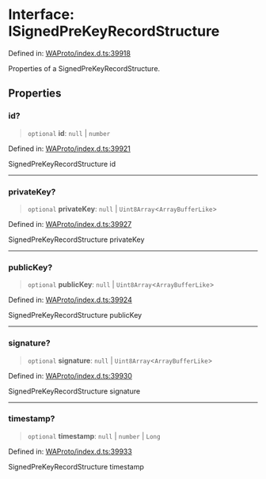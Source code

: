 # Interface: ISignedPreKeyRecordStructure

Defined in: [WAProto/index.d.ts:39918](https://github.com/Fokusdotid/Baileys/blob/deec6cc75a88a82eaeedf16b76aa9218b2c772e3/WAProto/index.d.ts#L39918)

Properties of a SignedPreKeyRecordStructure.

## Properties

### id?

> `optional` **id**: `null` \| `number`

Defined in: [WAProto/index.d.ts:39921](https://github.com/Fokusdotid/Baileys/blob/deec6cc75a88a82eaeedf16b76aa9218b2c772e3/WAProto/index.d.ts#L39921)

SignedPreKeyRecordStructure id

***

### privateKey?

> `optional` **privateKey**: `null` \| `Uint8Array`\<`ArrayBufferLike`\>

Defined in: [WAProto/index.d.ts:39927](https://github.com/Fokusdotid/Baileys/blob/deec6cc75a88a82eaeedf16b76aa9218b2c772e3/WAProto/index.d.ts#L39927)

SignedPreKeyRecordStructure privateKey

***

### publicKey?

> `optional` **publicKey**: `null` \| `Uint8Array`\<`ArrayBufferLike`\>

Defined in: [WAProto/index.d.ts:39924](https://github.com/Fokusdotid/Baileys/blob/deec6cc75a88a82eaeedf16b76aa9218b2c772e3/WAProto/index.d.ts#L39924)

SignedPreKeyRecordStructure publicKey

***

### signature?

> `optional` **signature**: `null` \| `Uint8Array`\<`ArrayBufferLike`\>

Defined in: [WAProto/index.d.ts:39930](https://github.com/Fokusdotid/Baileys/blob/deec6cc75a88a82eaeedf16b76aa9218b2c772e3/WAProto/index.d.ts#L39930)

SignedPreKeyRecordStructure signature

***

### timestamp?

> `optional` **timestamp**: `null` \| `number` \| `Long`

Defined in: [WAProto/index.d.ts:39933](https://github.com/Fokusdotid/Baileys/blob/deec6cc75a88a82eaeedf16b76aa9218b2c772e3/WAProto/index.d.ts#L39933)

SignedPreKeyRecordStructure timestamp
